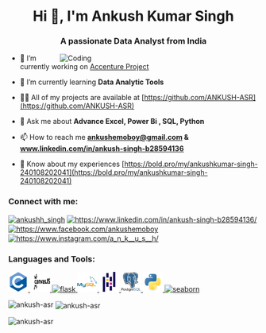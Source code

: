 <h1 align="center">Hi 👋, I'm Ankush Kumar Singh</h1>
<h3 align="center">A passionate Data Analyst from India</h3>
<img align="right" alt="Coding" width="400" src="https://miro.medium.com/v2/resize:fit:1200/0*Khfym9hgeyxVpZS_.gif">

- 🔭 I’m currently working on [Accenture Project](https://github.com/ANKUSH-ASR/Accenture-Data-Analytics-and-Visualization-Virtual-Internship)

- 🌱 I’m currently learning **Data Analytic Tools**

- 👨‍💻 All of my projects are available at [https://github.com/ANKUSH-ASR](https://github.com/ANKUSH-ASR)

- 💬 Ask me about **Advance Excel, Power Bi , SQL, Python**

- 📫 How to reach me **ankushemoboy@gmail.com & www.linkedin.com/in/ankush-singh-b28594136**

- 📄 Know about my experiences [https://bold.pro/my/ankushkumar-singh-240108202041](https://bold.pro/my/ankushkumar-singh-240108202041)

<h3 align="left">Connect with me:</h3>
<p align="left">
<a href="https://twitter.com/ankushh_singh" target="blank"><img align="center" src="https://raw.githubusercontent.com/rahuldkjain/github-profile-readme-generator/master/src/images/icons/Social/twitter.svg" alt="ankushh_singh" height="30" width="40" /></a>
<a href="https://www.linkedin.com/in/ankush-singh-b28594136/" target="blank"><img align="center" src="https://raw.githubusercontent.com/rahuldkjain/github-profile-readme-generator/master/src/images/icons/Social/linked-in-alt.svg" alt="https://www.linkedin.com/in/ankush-singh-b28594136/" height="30" width="40" /></a>
<a href="https://www.facebook.com/ankushemoboy" target="blank"><img align="center" src="https://raw.githubusercontent.com/rahuldkjain/github-profile-readme-generator/master/src/images/icons/Social/facebook.svg" alt="https://www.facebook.com/ankushemoboy" height="30" width="40" /></a>
<a href="https://www.instagram.com/a_n_k__u_s__h/" target="blank"><img align="center" src="https://raw.githubusercontent.com/rahuldkjain/github-profile-readme-generator/master/src/images/icons/Social/instagram.svg" alt="https://www.instagram.com/a_n_k__u_s__h/" height="30" width="40" /></a>
</p>

<h3 align="left">Languages and Tools:</h3>
<p align="left"> <a href="https://www.cprogramming.com/" target="_blank" rel="noreferrer"> <img src="https://raw.githubusercontent.com/devicons/devicon/master/icons/c/c-original.svg" alt="c" width="40" height="40"/> </a> <a href="https://canvasjs.com" target="_blank" rel="noreferrer"> <img src="https://raw.githubusercontent.com/Hardik0307/Hardik0307/master/assets/canvasjs-charts.svg" alt="canvasjs" width="40" height="40"/> </a> <a href="https://flask.palletsprojects.com/" target="_blank" rel="noreferrer"> <img src="https://www.vectorlogo.zone/logos/pocoo_flask/pocoo_flask-icon.svg" alt="flask" width="40" height="40"/> </a> <a href="https://www.mysql.com/" target="_blank" rel="noreferrer"> <img src="https://raw.githubusercontent.com/devicons/devicon/master/icons/mysql/mysql-original-wordmark.svg" alt="mysql" width="40" height="40"/> </a> <a href="https://pandas.pydata.org/" target="_blank" rel="noreferrer"> <img src="https://raw.githubusercontent.com/devicons/devicon/2ae2a900d2f041da66e950e4d48052658d850630/icons/pandas/pandas-original.svg" alt="pandas" width="40" height="40"/> </a> <a href="https://www.postgresql.org" target="_blank" rel="noreferrer"> <img src="https://raw.githubusercontent.com/devicons/devicon/master/icons/postgresql/postgresql-original-wordmark.svg" alt="postgresql" width="40" height="40"/> </a> <a href="https://www.python.org" target="_blank" rel="noreferrer"> <img src="https://raw.githubusercontent.com/devicons/devicon/master/icons/python/python-original.svg" alt="python" width="40" height="40"/> </a> <a href="https://seaborn.pydata.org/" target="_blank" rel="noreferrer"> <img src="https://seaborn.pydata.org/_images/logo-mark-lightbg.svg" alt="seaborn" width="40" height="40"/> </a> </p>

<p><img align="left" src="https://github-readme-stats.vercel.app/api/top-langs?username=ankush-asr&show_icons=true&locale=en&layout=compact" alt="ankush-asr" /></p>

<p>&nbsp;<img align="center" src="https://github-readme-stats.vercel.app/api?username=ankush-asr&show_icons=true&locale=en" alt="ankush-asr" /></p>

<p><img align="center" src="https://github-readme-streak-stats.herokuapp.com/?user=ankush-asr&" alt="ankush-asr" /></p>
